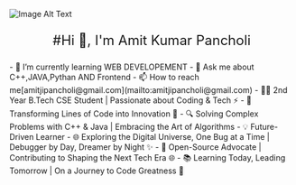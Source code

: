 ![Image Alt Text](https://user-images.githubusercontent.com/74038190/225813708-98b745f2-7d22-48cf-9150-083f1b00d6c9.gif)
<p align = "center" style="font-size: 24px;">#Hi 👋, I'm Amit Kumar Pancholi</p>
- 🚀 I’m currently learning WEB DEVELOPEMENT
- 💬 Ask me about C++,JAVA,Pythan AND Frontend
- 📫 How to reach me[amitjipancholi@gmail.com](mailto:amitjipancholi@gmail.com)
- 👨‍💻 2nd Year B.Tech CSE Student | Passionate about Coding & Tech ⚡️
- 🚀 Transforming Lines of Code into Innovation 🌟
- 🔍 Solving Complex Problems with C++ & Java | Embracing the Art of Algorithms
- 💡 Future-Driven Learner
- 🌐 Exploring the Digital Universe, One Bug at a Time | Debugger by Day, Dreamer by Night ✨
- 🌈 Open-Source Advocate | Contributing to Shaping the Next Tech Era 🌐
- 📚 Learning Today, Leading Tomorrow | On a Journey to Code Greatness 🚀
<p style="font-size:18px;>#Connect with me:</p>
